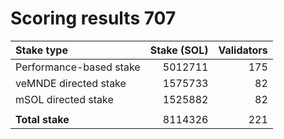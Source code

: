 # Scoring results 707

| Stake type              | Stake (SOL)    | Validators     |
|:------------------------|---------------:|---------------:|
| Performance-based stake | 5012711        | 175            |
| veMNDE directed stake   | 1575733        | 82             |
| mSOL directed stake     | 1525882        | 82             |
|                         |                |                |
| **Total stake**         | 8114326        | 221            |